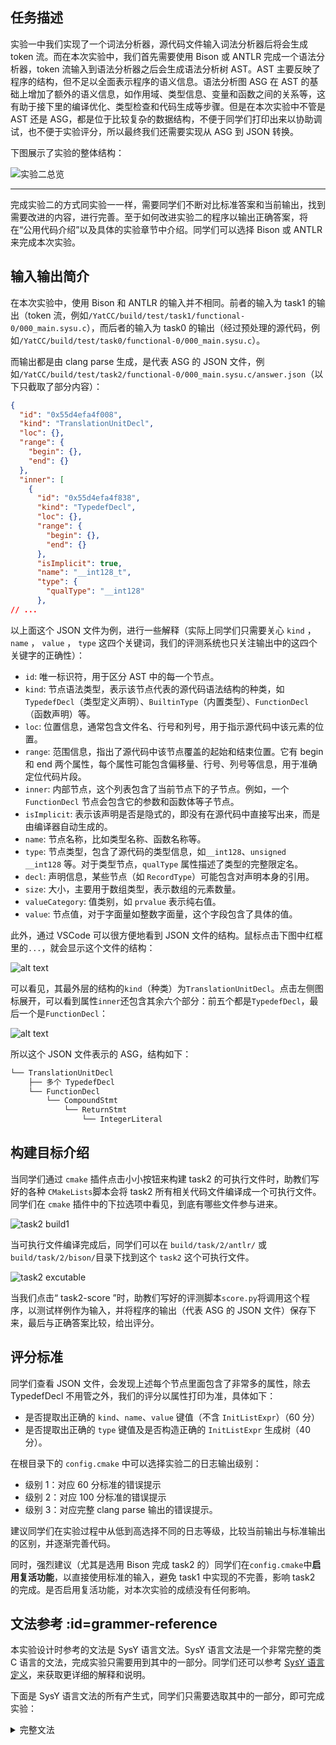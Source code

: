 ## 任务描述

实验一中我们实现了一个词法分析器，源代码文件输入词法分析器后将会生成 token 流。而在本次实验中，我们首先需要使用 Bison 或 ANTLR 完成一个语法分析器，token 流输入到语法分析器之后会生成语法分析树 AST。AST 主要反映了程序的结构，但不足以全面表示程序的语义信息。语法分析图 ASG 在 AST 的基础上增加了额外的语义信息，如作用域、类型信息、变量和函数之间的关系等，这有助于接下里的编译优化、类型检查和代码生成等步骤。但是在本次实验中不管是 AST 还是 ASG，都是位于比较复杂的数据结构，不便于同学们打印出来以协助调试，也不便于实验评分，所以最终我们还需要实现从 ASG 到 JSON 转换。

下图展示了实验的整体结构：

![实验二总览](../images/task2_antlr/lab2_overview.jpg)

---

完成实验二的方式同实验一一样，需要同学们不断对比标准答案和当前输出，找到需要改进的内容，进行完善。至于如何改进实验二的程序以输出正确答案，将在“公用代码介绍”以及具体的实验章节中介绍。同学们可以选择 Bison 或 ANTLR 来完成本次实验。

## 输入输出简介

在本次实验中，使用 Bison 和 ANTLR 的输入并不相同。前者的输入为 task1 的输出（token 流，例如`/YatCC/build/test/task1/functional-0/000_main.sysu.c`），而后者的输入为 task0 的输出（经过预处理的源代码，例如`/YatCC/build/test/task0/functional-0/000_main.sysu.c`）。

而输出都是由 clang parse 生成，是代表 ASG 的 JSON 文件，例如`/YatCC/build/test/task2/functional-0/000_main.sysu.c/answer.json`（以下只截取了部分内容）：

```json
{
  "id": "0x55d4efa4f008",
  "kind": "TranslationUnitDecl",
  "loc": {},
  "range": {
    "begin": {},
    "end": {}
  },
  "inner": [
    {
      "id": "0x55d4efa4f838",
      "kind": "TypedefDecl",
      "loc": {},
      "range": {
        "begin": {},
        "end": {}
      },
      "isImplicit": true,
      "name": "__int128_t",
      "type": {
        "qualType": "__int128"
      },
// ...
```

以上面这个 JSON 文件为例，进行一些解释（实际上同学们只需要关心 `kind` ， `name` ， `value` ， `type` 这四个关键词，我们的评测系统也只关注输出中的这四个关键字的正确性）：

- `id`: 唯一标识符，用于区分 AST 中的每一个节点。
- `kind`: 节点语法类型，表示该节点代表的源代码语法结构的种类，如 `TypedefDecl`（类型定义声明）、`BuiltinType`（内置类型）、`FunctionDecl`（函数声明）等。
- `loc`: 位置信息，通常包含文件名、行号和列号，用于指示源代码中该元素的位置。
- `range`: 范围信息，指出了源代码中该节点覆盖的起始和结束位置。它有 begin 和 end 两个属性，每个属性可能包含偏移量、行号、列号等信息，用于准确定位代码片段。
- `inner`: 内部节点，这个列表包含了当前节点下的子节点。例如，一个 `FunctionDecl` 节点会包含它的参数和函数体等子节点。
- `isImplicit`: 表示该声明是否是隐式的，即没有在源代码中直接写出来，而是由编译器自动生成的。
- `name`: 节点名称，比如类型名称、函数名称等。
- `type`: 节点类型，包含了源代码的类型信息，如`__int128`、`unsigned __int128` 等。对于类型节点，`qualType` 属性描述了类型的完整限定名。
- `decl`: 声明信息，某些节点（如 `RecordType`）可能包含对声明本身的引用。
- `size`: 大小，主要用于数组类型，表示数组的元素数量。
- `valueCategory`: 值类别，如 `prvalue` 表示纯右值。
- `value`: 节点值，对于字面量如整数字面量，这个字段包含了具体的值。

此外，通过 VSCode 可以很方便地看到 JSON 文件的结构。鼠标点击下图中红框里的`...`，就会显示这个文件的结构：

![alt text](../images/bison/task2-json.png)

可以看见，其最外层的结构的`kind`（种类）为`TranslationUnitDecl`。点击左侧图标展开，可以看到属性`inner`还包含其余六个部分：前五个都是`TypedefDecl`，最后一个是`FunctionDecl`：

![alt text](../images/bison/task2-answer-exam.png)

所以这个 JSON 文件表示的 ASG，结构如下：

```bash
└── TranslationUnitDecl
    ├── 多个 TypedefDecl
    └── FunctionDecl
        └── CompoundStmt
            └── ReturnStmt
                └── IntegerLiteral
```

## 构建目标介绍

当同学们通过 `cmake` 插件点击小小按钮来构建 task2 的可执行文件时，助教们写好的各种 `CMakeLists`脚本会将 task2 所有相关代码文件编译成一个可执行文件。同学们在 `cmake` 插件中的下拉选项中看见，到底有哪些文件参与进来。

![task2 build1](../images/task2_antlr/task2_build1.png)

当可执行文件编译完成后，同学们可以在 `build/task/2/antlr/` 或`build/task/2/bison/`目录下找到这个 `task2` 这个可执行文件。

![task2 excutable](../images/task2_antlr/task2_excutable.png)

当我们点击“ task2-score ”时，助教们写好的评测脚本`score.py`将调用这个程序，以测试样例作为输入，并将程序的输出（代表 ASG 的 JSON 文件）保存下来，最后与正确答案比较，给出评分。

## 评分标准

同学们查看 JSON 文件，会发现上述每个节点里面包含了非常多的属性，除去 TypedefDecl 不用管之外，我们的评分以属性打印为准，具体如下：

- 是否提取出正确的 `kind`、`name`、`value` 键值（不含 `InitListExpr`）（60 分）
- 是否提取出正确的 `type` 键值及是否构造正确的 `InitListExpr` 生成树（40 分）。

在根目录下的 `config.cmake` 中可以选择实验二的日志输出级别：

- 级别 1：对应 60 分标准的错误提示
- 级别 2：对应 100 分标准的错误提示
- 级别 3：对应完整 clang parse 输出的错误提示。

建议同学们在实验过程中从低到高选择不同的日志等级，比较当前输出与标准输出的区别，并逐渐完善代码。

同时，强烈建议（尤其是选用 Bison 完成 task2 的）同学们在`config.cmake`中**启用复活功能**，以直接使用标准的输入，避免 task1 中实现的不完善，影响 task2 的完成。是否启用复活功能，对本次实验的成绩没有任何影响。

## 文法参考 :id=grammer-reference

本实验设计时参考的文法是 SysY 语言文法。SysY 语言文法是一个非常完整的类 C 语言的文法，完成实验只需要用到其中的一部分。同学们还可以参考 [SysY 语言定义](https://gitlab.eduxiji.net/csc1/nscscc/compiler2021/-/blob/master/SysY%E8%AF%AD%E8%A8%80%E5%AE%9A%E4%B9%89.pdf)，来获取更详细的解释和说明。

下面是 SysY 语言文法的所有产生式，同学们只需要选取其中的一部分，即可完成实验：

<details>
  <summary>
    完整文法
  </summary>

```cpp
start
    : translation_unit
    ;

primary_expression
    : IDENTIFIER
    | CONSTANT
    | STRING_LITERAL
    | '(' expression ')'
    ;

postfix_expression
    : primary_expression
    | postfix_expression '[' expression ']'
    | postfix_expression '(' ')'
    | postfix_expression '(' argument_expression_list ')'
    | postfix_expression '.' IDENTIFIER
    | postfix_expression PTR_OP IDENTIFIER
    | postfix_expression INC_OP
    | postfix_expression DEC_OP
    | '(' type_name ')' '{' initializer_list '}'
    | '(' type_name ')' '{' initializer_list ',' '}'
    ;

argument_expression_list
    : assignment_expression
    | argument_expression_list ',' assignment_expression
    ;

unary_expression
    : postfix_expression
    | INC_OP unary_expression
    | DEC_OP unary_expression
    | unary_operator cast_expression
    | SIZEOF unary_expression
    | SIZEOF '(' type_name ')'
    ;

unary_operator
    : '&'
    | '*'
    | '+'
    | '-'
    | '~'
    | '!'
    ;

cast_expression
    : unary_expression
    | '(' type_name ')' cast_expression
    ;

multiplicative_expression
    : cast_expression
    | multiplicative_expression '*' cast_expression
    | multiplicative_expression '/' cast_expression
    | multiplicative_expression '%' cast_expression
    ;

additive_expression
    : multiplicative_expression
    | additive_expression '+' multiplicative_expression
    | additive_expression '-' multiplicative_expression
    ;

shift_expression
    : additive_expression
    | shift_expression LEFT_OP additive_expression
    | shift_expression RIGHT_OP additive_expression
    ;

relational_expression
    : shift_expression
    | relational_expression '<' shift_expression
    | relational_expression '>' shift_expression
    | relational_expression LE_OP shift_expression
    | relational_expression GE_OP shift_expression
    ;

equality_expression
    : relational_expression
    | equality_expression EQ_OP relational_expression
    | equality_expression NE_OP relational_expression
    ;

and_expression
    : equality_expression
    | and_expression '&' equality_expression
    ;

exclusive_or_expression
    : and_expression
    | exclusive_or_expression '^' and_expression
    ;

inclusive_or_expression
    : exclusive_or_expression
    | inclusive_or_expression '|' exclusive_or_expression
    ;

logical_and_expression
    : inclusive_or_expression
    | logical_and_expression AND_OP inclusive_or_expression
    ;

logical_or_expression
    : logical_and_expression
    | logical_or_expression OR_OP logical_and_expression
    ;

conditional_expression
    : logical_or_expression
    | logical_or_expression '?' expression ':' conditional_expression
    ;

assignment_expression
    : conditional_expression
    | unary_expression assignment_operator assignment_expression
    ;

assignment_operator
    : '='
    | MUL_ASSIGN
    | DIV_ASSIGN
    | MOD_ASSIGN
    | ADD_ASSIGN
    | SUB_ASSIGN
    | LEFT_ASSIGN
    | RIGHT_ASSIGN
    | AND_ASSIGN
    | XOR_ASSIGN
    | OR_ASSIGN
    ;

expression
    : assignment_expression
    | expression ',' assignment_expression
    ;

constant_expression
    : conditional_expression
    ;

declaration
    : declaration_specifiers ';'
    | declaration_specifiers init_declarator_list ';'
    ;

declaration_specifiers
    : storage_class_specifier
    | storage_class_specifier declaration_specifiers
    | type_specifier
    | type_specifier declaration_specifiers
    | type_qualifier
    | type_qualifier declaration_specifiers
    | function_specifier
    | function_specifier declaration_specifiers
    ;

init_declarator_list
    : init_declarator
    | init_declarator_list ',' init_declarator
    ;

init_declarator
    : declarator
    | declarator '=' initializer
    ;

storage_class_specifier
    : TYPEDEF
    | EXTERN
    | STATIC
    | AUTO
    | REGISTER
    ;

type_specifier
    : VOID
    | CHAR
    | SHORT
    | INT
    | LONG
    | FLOAT
    | DOUBLE
    | SIGNED
    | UNSIGNED
    | BOOL
    | COMPLEX
    | IMAGINARY
    | struct_or_union_specifier
    | enum_specifier
    | TYPE_NAME
    ;

struct_or_union_specifier
    : struct_or_union IDENTIFIER '{' struct_declaration_list '}'
    | struct_or_union '{' struct_declaration_list '}'
    | struct_or_union IDENTIFIER
    ;

struct_or_union
    : STRUCT
    | UNION
    ;

struct_declaration_list
    : struct_declaration
    | struct_declaration_list struct_declaration
    ;

struct_declaration
    : specifier_qualifier_list struct_declarator_list ';'
    ;

specifier_qualifier_list
    : type_specifier specifier_qualifier_list
    | type_specifier
    | type_qualifier specifier_qualifier_list
    | type_qualifier
    ;

struct_declarator_list
    : struct_declarator
    | struct_declarator_list ',' struct_declarator
    ;

struct_declarator
    : declarator
    | ':' constant_expression
    | declarator ':' constant_expression
    ;

enum_specifier
    : ENUM '{' enumerator_list '}'
    | ENUM IDENTIFIER '{' enumerator_list '}'
    | ENUM '{' enumerator_list ',' '}'
    | ENUM IDENTIFIER '{' enumerator_list ',' '}'
    | ENUM IDENTIFIER
    ;

enumerator_list
    : enumerator
    | enumerator_list ',' enumerator
    ;

enumerator
    : IDENTIFIER
    | IDENTIFIER '=' constant_expression
    ;

type_qualifier
    : CONST
    | RESTRICT
    | VOLATILE
    ;

function_specifier
    : INLINE
    ;

declarator
    : pointer direct_declarator
    | direct_declarator
    ;

direct_declarator
    : IDENTIFIER
    | '(' declarator ')'
    | direct_declarator '[' type_qualifier_list assignment_expression ']'
    | direct_declarator '[' type_qualifier_list ']'
    | direct_declarator '[' assignment_expression ']'
    | direct_declarator '[' STATIC type_qualifier_list assignment_expression ']'
    | direct_declarator '[' type_qualifier_list STATIC assignment_expression ']'
    | direct_declarator '[' type_qualifier_list '*' ']'
    | direct_declarator '[' '*' ']'
    | direct_declarator '[' ']'
    | direct_declarator '(' parameter_type_list ')'
    | direct_declarator '(' identifier_list ')'
    | direct_declarator '(' ')'
    ;

pointer
    : '*'
    | '*' type_qualifier_list
    | '*' pointer
    | '*' type_qualifier_list pointer
    ;

type_qualifier_list
    : type_qualifier
    | type_qualifier_list type_qualifier
    ;

parameter_type_list
    : parameter_list
    | parameter_list ',' ELLIPSIS
    ;

parameter_list
    : parameter_declaration
    | parameter_list ',' parameter_declaration
    ;

parameter_declaration
    : declaration_specifiers declarator
    | declaration_specifiers abstract_declarator
    | declaration_specifiers
    ;

identifier_list
    : IDENTIFIER
    | identifier_list ',' IDENTIFIER
    ;

type_name
    : specifier_qualifier_list
    | specifier_qualifier_list abstract_declarator
    ;

abstract_declarator
    : pointer
    | direct_abstract_declarator
    | pointer direct_abstract_declarator
    ;

direct_abstract_declarator
    : '(' abstract_declarator ')'
    | '[' ']'
    | '[' assignment_expression ']'
    | direct_abstract_declarator '[' ']'
    | direct_abstract_declarator '[' assignment_expression ']'
    | '[' '*' ']'
    | direct_abstract_declarator '[' '*' ']'
    | '(' ')'
    | '(' parameter_type_list ')'
    | direct_abstract_declarator '(' ')'
    | direct_abstract_declarator '(' parameter_type_list ')'
    ;

initializer
    : assignment_expression
    | '{' initializer_list '}'
    | '{' initializer_list ',' '}'
    ;

initializer_list
    : initializer
    | designation initializer
    | initializer_list ',' initializer
    | initializer_list ',' designation initializer
    ;

designation
    : designator_list '='
    ;

designator_list
    : designator
    | designator_list designator
    ;

designator
    : '[' constant_expression ']'
    | '.' IDENTIFIER
    ;

statement
    : labeled_statement
    | compound_statement
    | expression_statement
    | selection_statement
    | iteration_statement
    | jump_statement
    ;

labeled_statement
    : IDENTIFIER ':' statement
    | CASE constant_expression ':' statement
    | DEFAULT ':' statement
    ;

compound_statement
    : '{' '}'
    | '{' block_item_list '}'
    ;

block_item_list
    : block_item
    | block_item_list block_item
    ;

block_item
    : declaration
    | statement
    ;

expression_statement
    : ';'
    | expression ';'
    ;

selection_statement
    : IF '(' expression ')' statement
    | IF '(' expression ')' statement ELSE statement
    | SWITCH '(' expression ')' statement
    ;

iteration_statement
    : WHILE '(' expression ')' statement
    | DO statement WHILE '(' expression ')' ';'
    | FOR '(' expression_statement expression_statement ')' statement
    | FOR '(' expression_statement expression_statement expression ')' statement
    | FOR '(' declaration expression_statement ')' statement
    | FOR '(' declaration expression_statement expression ')' statement
    ;

jump_statement
    : GOTO IDENTIFIER ';'
    | CONTINUE ';'
    | BREAK ';'
    | RETURN ';'
    | RETURN expression ';'
    ;

translation_unit
    : external_declaration
    | translation_unit external_declaration
    ;

external_declaration
    : function_definition
    | declaration
    ;

function_definition
    : declaration_specifiers declarator declaration_list compound_statement
    | declaration_specifiers declarator compound_statement
    ;

declaration_list
    : declaration
    | declaration_list declaration
    ;
```

</details>
